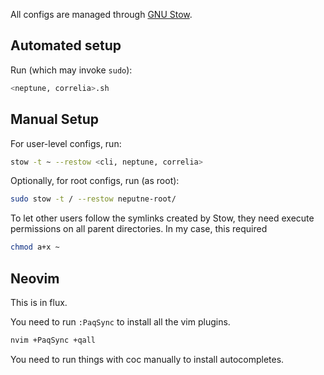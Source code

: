 All configs are managed through [GNU Stow][stow].

## Automated setup
Run (which may invoke `sudo`):
```bash
<neptune, correlia>.sh
```

## Manual Setup
For user-level configs, run:
```bash
stow -t ~ --restow <cli, neptune, correlia>
```

Optionally, for root configs, run (as root):
```bash
sudo stow -t / --restow neputne-root/
```
To let other users follow the symlinks created by Stow, they need execute
permissions on all parent directories.
In my case, this required
```bash
chmod a+x ~
```

## Neovim
This is in flux.

You need to run `:PaqSync` to install all the vim plugins.

```bash
nvim +PaqSync +qall
```
You need to run things with coc manually to install autocompletes.

[stow]: https://www.gnu.org/software/stow/
